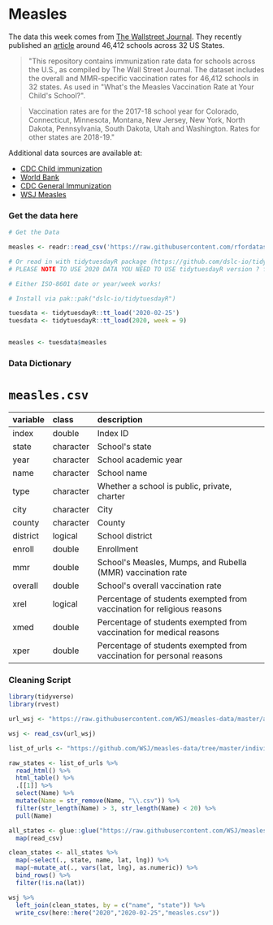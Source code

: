 # Measles

The data this week comes from [The Wallstreet Journal](https://github.com/WSJ/measles-data). They recently published an [article](https://www.wsj.com/graphics/school-measles-rate-map/) around 46,412 schools across 32 US States.

> "This repository contains immunization rate data for schools across the U.S., as compiled by The Wall Street Journal. The dataset includes the overall and MMR-specific vaccination rates for 46,412 schools in 32 states. As used in "What's the Measles Vaccination Rate at Your Child's School?".

> Vaccination rates are for the 2017-18 school year for Colorado, Connecticut, Minnesota, Montana, New Jersey, New York, North Dakota, Pennsylvania, South Dakota, Utah and Washington. Rates for other states are 2018-19."

Additional data sources are available at:
* [CDC Child immunization](https://www.cdc.gov/vaccines/imz-managers/coverage/childvaxview/data-reports/mmr/trend/index.html)  
* [World Bank](https://data.worldbank.org/indicator/SH.IMM.MEAS?end=2018&locations=IT&start=1990&view=chart)   
* [CDC General Immunization](https://www.cdc.gov/nchs/fastats/immunize.htm)  
* [WSJ Measles](https://raw.githubusercontent.com/WSJ/measles-data/master/all-measles-rates.csv)  

### Get the data here

```r
# Get the Data

measles <- readr::read_csv('https://raw.githubusercontent.com/rfordatascience/tidytuesday/main/data/2020/2020-02-25/measles.csv')

# Or read in with tidytuesdayR package (https://github.com/dslc-io/tidytuesdayR)
# PLEASE NOTE TO USE 2020 DATA YOU NEED TO USE tidytuesdayR version ? from GitHub

# Either ISO-8601 date or year/week works!

# Install via pak::pak("dslc-io/tidytuesdayR")

tuesdata <- tidytuesdayR::tt_load('2020-02-25')
tuesdata <- tidytuesdayR::tt_load(2020, week = 9)


measles <- tuesdata$measles
```
### Data Dictionary

# `measles.csv`

|variable |class     |description |
|:--------|:---------|:-----------|
|index    |double    | Index ID |
|state    |character | School's state |
|year     |character | School academic year|
|name     |character | School name|
|type     |character | Whether a school is public, private, charter |
|city     |character | City |
|county   |character | County |
|district |logical   | School district |
|enroll   |double    | Enrollment |
|mmr      |double    | School's Measles, Mumps, and Rubella (MMR) vaccination rate |
|overall  |double    | School's overall vaccination rate|
|xrel     |logical   | Percentage of students exempted from vaccination for religious reasons |
|xmed     |double    | Percentage of students exempted from vaccination for medical reasons |
|xper     |double    | Percentage of students exempted from vaccination for personal reasons |

### Cleaning Script

```r
library(tidyverse)
library(rvest)

url_wsj <- "https://raw.githubusercontent.com/WSJ/measles-data/master/all-measles-rates.csv"

wsj <- read_csv(url_wsj)

list_of_urls <- "https://github.com/WSJ/measles-data/tree/master/individual-states"

raw_states <- list_of_urls %>% 
  read_html() %>% 
  html_table() %>% 
  .[[1]] %>% 
  select(Name) %>% 
  mutate(Name = str_remove(Name, "\\.csv")) %>% 
  filter(str_length(Name) > 3, str_length(Name) < 20) %>% 
  pull(Name)

all_states <- glue::glue("https://raw.githubusercontent.com/WSJ/measles-data/master/individual-states/{raw_states}.csv") %>% 
  map(read_csv)

clean_states <- all_states %>% 
  map(~select(., state, name, lat, lng)) %>% 
  map(~mutate_at(., vars(lat, lng), as.numeric)) %>% 
  bind_rows() %>% 
  filter(!is.na(lat))

wsj %>% 
  left_join(clean_states, by = c("name", "state")) %>% 
  write_csv(here::here("2020","2020-02-25","measles.csv"))
  
```
